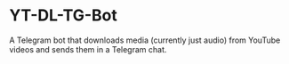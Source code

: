 # YT-DL-TG-Bot
A Telegram bot that downloads media (currently just audio) from YouTube videos and sends them in a Telegram chat.

